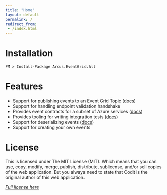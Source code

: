 ```yaml
---
title: "Home"
layout: default
permalink: /
redirect_from:
 - /index.html
---
```


# Installation

```shell
PM > Install-Package Arcus.EventGrid.All
```

# Features

- Support for publishing events to an Event Grid Topic ([docs](features/publishing-events))
- Support for handling endpoint validation handshake
- Provides event contracts for a subset of Azure services ([docs](features/azure-event-contracts))
- Provides tooling for writing integration tests ([docs](features/running-integration-tests))
- Support for deserializing events ([docs](features/deserializing-events))
- Support for creating your own events

# License
This is licensed under The MIT License (MIT). Which means that you can use, copy, modify, merge, publish, distribute, sublicense, and/or sell copies of the web application. But you always need to state that Codit is the original author of this web application.

*[Full license here](https://github.com/arcus-azure/arcus.eventgrid/blob/master/LICENSE)*
